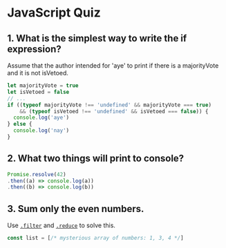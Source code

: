 # JavaScript Quiz

## 1. What is the simplest way to write the if expression?
Assume that the author intended for 'aye' to print if there is a majorityVote and it is not isVetoed.

```js
let majorityVote = true
let isVetoed = false
// ...
if ((typeof majorityVote !== 'undefined' && majorityVote === true)
	&& (typeof isVetoed !== 'undefined' && isVetoed === false)) {
  console.log('aye')
} else {
  console.log('nay')
}
```

## 2. What two things will print to console?
```js
Promise.resolve(42)
.then((a) => console.log(a))
.then((b) => console.log(b))
```

## 3. Sum only the even numbers.
Use [`.filter`][1] and [`.reduce`][2] to solve this.

[1]: https://developer.mozilla.org/en-US/docs/Web/JavaScript/Reference/Global_Objects/Array/filter
[2]: https://developer.mozilla.org/en-US/docs/Web/JavaScript/Reference/Global_Objects/Array/Reduce

```js
const list = [/* mysterious array of numbers: 1, 3, 4 */]
```

